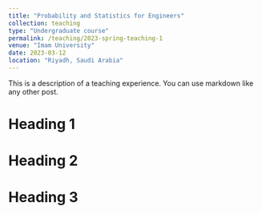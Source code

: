 ```yaml
---
title: "Probability and Statistics for Engineers"
collection: teaching
type: "Undergraduate course"
permalink: /teaching/2023-spring-teaching-1
venue: "Imam University"
date: 2023-03-12
location: "Riyadh, Saudi Arabia"
---
```


This is a description of a teaching experience. You can use markdown like any other post.

Heading 1
======

Heading 2
======

Heading 3
======
